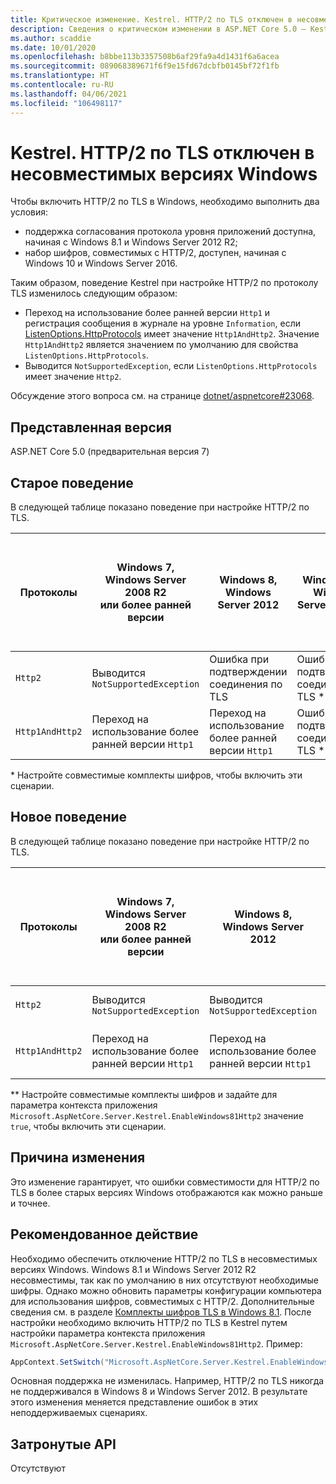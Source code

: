 ```yaml
---
title: Критическое изменение. Kestrel. HTTP/2 по TLS отключен в несовместимых версиях Windows
description: Сведения о критическом изменении в ASP.NET Core 5.0 — Kestrel. HTTP/2 по TLS отключен в несовместимых версиях Windows
ms.author: scaddie
ms.date: 10/01/2020
ms.openlocfilehash: b8bbe113b3357508b6af29fa9a4d1431f6a6acea
ms.sourcegitcommit: 089068389671f6f9e15fd67dcbfb0145bf72f1fb
ms.translationtype: HT
ms.contentlocale: ru-RU
ms.lasthandoff: 04/06/2021
ms.locfileid: "106498117"
---
```

# <a name="kestrel-http2-disabled-over-tls-on-incompatible-windows-versions"></a>Kestrel. HTTP/2 по TLS отключен в несовместимых версиях Windows

Чтобы включить HTTP/2 по TLS в Windows, необходимо выполнить два условия:

- поддержка согласования протокола уровня приложений доступна, начиная с Windows 8.1 и Windows Server 2012 R2;
- набор шифров, совместимых с HTTP/2, доступен, начиная с Windows 10 и Windows Server 2016.

Таким образом, поведение Kestrel при настройке HTTP/2 по протоколу TLS изменилось следующим образом:

- Переход на использование более ранней версии `Http1` и регистрация сообщения в журнале на уровне `Information`, если [ListenOptions.HttpProtocols](/dotnet/api/microsoft.aspnetcore.server.kestrel.core.httpprotocols) имеет значение `Http1AndHttp2`. Значение `Http1AndHttp2` является значением по умолчанию для свойства `ListenOptions.HttpProtocols`.
- Выводится `NotSupportedException`, если `ListenOptions.HttpProtocols` имеет значение `Http2`.

Обсуждение этого вопроса см. на странице [dotnet/aspnetcore#23068](https://github.com/dotnet/aspnetcore/issues/23068).

## <a name="version-introduced"></a>Представленная версия

ASP.NET Core 5.0 (предварительная версия 7)

## <a name="old-behavior"></a>Старое поведение

В следующей таблице показано поведение при настройке HTTP/2 по TLS.

| Протоколы | Windows 7,<br />Windows Server 2008 R2<br />или более ранней версии | Windows 8,<br />Windows Server 2012 | Windows 8.1,<br />Windows Server 2012 R2 | Windows 10,<br />Windows Server 2016<br />или более поздней версии |
|---------------|-----------------------------------------------|--------------------------------|-------------------------------------|------------------------------------------|
| `Http2`         | Выводится `NotSupportedException`                   | Ошибка при подтверждении соединения по TLS     | Ошибка при подтверждении соединения по TLS &ast;     | Без ошибок |
| `Http1AndHttp2` | Переход на использование более ранней версии `Http1`                    | Переход на использование более ранней версии `Http1`     | Ошибка при подтверждении соединения по TLS &ast;     | Без ошибок |

&ast; Настройте совместимые комплекты шифров, чтобы включить эти сценарии.

## <a name="new-behavior"></a>Новое поведение

В следующей таблице показано поведение при настройке HTTP/2 по TLS.

| Протоколы | Windows 7,<br />Windows Server 2008 R2<br />или более ранней версии | Windows 8,<br />Windows Server 2012 | Windows 8.1,<br />Windows Server 2012 R2 | Windows 10,<br />Windows Server 2016<br />или более поздней версии |
|---------------|-----------------------------------------------|--------------------------------|-------------------------------------|------------------------------------------|
| `Http2`         | Выводится `NotSupportedException`                   | Выводится `NotSupportedException`     | Выводится `NotSupportedException` &ast;&ast;     | Без ошибок |
| `Http1AndHttp2` | Переход на использование более ранней версии `Http1`                    | Переход на использование более ранней версии `Http1`     | Переход на использование более ранней версии `Http1` &ast;&ast;     | Без ошибок |

&ast;&ast; Настройте совместимые комплекты шифров и задайте для параметра контекста приложения `Microsoft.AspNetCore.Server.Kestrel.EnableWindows81Http2` значение `true`, чтобы включить эти сценарии.

## <a name="reason-for-change"></a>Причина изменения

Это изменение гарантирует, что ошибки совместимости для HTTP/2 по TLS в более старых версиях Windows отображаются как можно раньше и точнее.

## <a name="recommended-action"></a>Рекомендованное действие

Необходимо обеспечить отключение HTTP/2 по TLS в несовместимых версиях Windows. Windows 8.1 и Windows Server 2012 R2 несовместимы, так как по умолчанию в них отсутствуют необходимые шифры. Однако можно обновить параметры конфигурации компьютера для использования шифров, совместимых с HTTP/2. Дополнительные сведения см. в разделе [Комплекты шифров TLS в Windows 8.1](/windows/win32/secauthn/tls-cipher-suites-in-windows-8-1). После настройки необходимо включить HTTP/2 по TLS в Kestrel путем настройки параметра контекста приложения `Microsoft.AspNetCore.Server.Kestrel.EnableWindows81Http2`. Пример:

```csharp
AppContext.SetSwitch("Microsoft.AspNetCore.Server.Kestrel.EnableWindows81Http2", true);
```

Основная поддержка не изменилась. Например, HTTP/2 по TLS никогда не поддерживался в Windows 8 и Windows Server 2012. В результате этого изменения меняется представление ошибок в этих неподдерживаемых сценариях.

## <a name="affected-apis"></a>Затронутые API

Отсутствуют

<!--

### Category

ASP.NET Core

### Affected APIs

Not detectable via API analysis

-->
